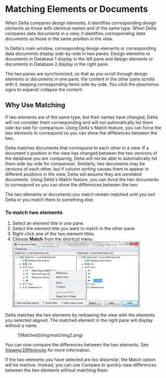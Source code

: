 # Matching Elements or Documents

When Delta compares design elements, it identifies *corresponding design elements* as those with identical names and of the same type. When Delta compares data documents in a view, it identifies *corresponding data documents* as those in the same position in the view.

In Delta's main window, corresponding design elements or corresponding data documents display side-by-side in two panes. Design elements or documents in Database 1 display in the left pane and design elements or documents in Database 2 display in the right pane.

The two panes are synchronized, so that as you scroll through design elements or documents in one pane, the content in the other pane scrolls with it, keeping corresponding items side-by-side. You click the plus/minus signs to expand/ collapse the content.

## Why Use Matching
If two elements are of the same type, but their names have changed, Delta will not consider them corresponding and will not automatically list them side-by-side for comparison. Using Delta's Match feature, you can force the two elements to correspond so you can show the differences between the two.

Delta matches documents that correspond to each other in a view. If a document's position in the view has changed between the two versions of the database you are comparing, Delta will not be able to automatically list them side-by-side for comparison. Similarly, two documents may be versions of each other, but if column sorting causes them to appear in different positions in the view, Delta will assume they are unrelated documents. Using Delta's Match feature, you can force the two documents to correspond so you can show the differences between the two.

The two elements or documents you match remain matched until you exit Delta or you match them to something else. 

### To match two elements
1. Select an element title in one pane.
2. Select the element title you want to match in the other pane.
3. Right-click one of the two element titles.
4. Choose **Match** from the shortcut menu.
   ![Match](img/matching.png)

Delta matches the two elements by redrawing the view with the elements you selected aligned. The matched element in the right pane will display without a name.
<figure markdown="1">
  ![Matched](img/matching2.png)
</figure>

You can now compare the differences between the two elements. See [Viewing Differences](differences.md) for more information.

If the two elements you have selected are too dissimilar, the Match option will be inactive. Instead, you can use Compare to quickly view differences between the two elements without matching them.